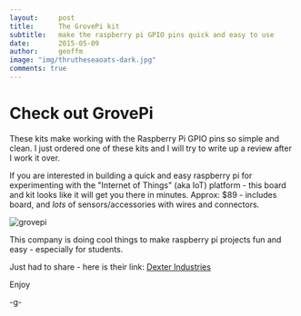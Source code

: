 ```yaml
---
layout:     post
title:      The GrovePi kit
subtitle:   make the raspberry pi GPIO pins quick and easy to use
date:       2015-05-09
author:     geoffm
image: "img/thrutheseaoats-dark.jpg"
comments: true
---
```


# Check out GrovePi

These kits make working with the Raspberry Pi GPIO pins
so simple and clean.  I just ordered one of these kits and
I will try to write up a review after I work it over.

If you are interested in building a quick and easy raspberry pi 
for experimenting with the "Internet of Things" (aka IoT) platform - this board and kit
looks like it will get you there in minutes. Approx: $89 - 
includes board, and *lots* of sensors/accessories with wires 
and connectors.

![grovepi](/img/grovepi1.jpg)

<!--more-->

This company is doing cool things to make raspberry pi projects
fun and easy - especially for students.

Just had to share - here is their link: [Dexter Industries](http://www.dexterindustries.com/)

Enjoy

-g-

